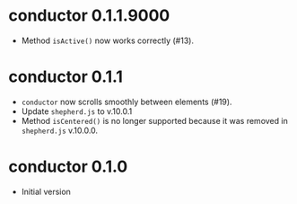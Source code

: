 # conductor 0.1.1.9000

* Method `isActive()` now works correctly (#13).

# conductor 0.1.1

* `conductor` now scrolls smoothly between elements (#19). 
* Update `shepherd.js` to v.10.0.1
* Method `isCentered()` is no longer supported because it was removed in 
  `shepherd.js` v.10.0.0.

# conductor 0.1.0

* Initial version
